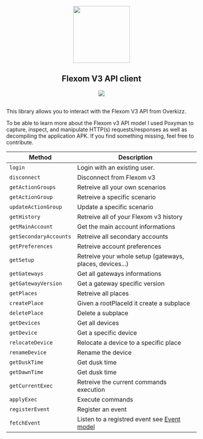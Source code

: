 <p align="center">
  <img src="https://user-images.githubusercontent.com/13056641/161330088-e22c3b0a-c43f-429d-9bd9-cf55d9006e07.png" width="150px" height="150px">
</p>
  
<h2 align="center">
Flexom V3 API client
</h2>
<p align="center">
  <a href="https://www.npmjs.com/package/@0nza1101/flexom-v3-client"><img src="https://img.shields.io/npm/v/@0nza1101%2Fflexom-v3-client?color=6495ED&label="></a>
<p>
<br>
This library allows you to interact with the Flexom V3 API from Overkizz.

To be able to learn more about the Flexom v3 API model I used Poxyman to capture, inspect, and manipulate HTTP(s) requests/responses as well as decompiling the application APK. If you find something missing, feel free to contribute.

| Method | Description |
|--------|-------------|
| `login` | Login with an existing user. |
| `disconnect` | Disconnect from Flexom v3 |
| `getActionGroups` | Retreive all your own scenarios |
| `getActionGroup` | Retreive a specific scenario |
| `updateActionGroup` | Update a specific scenario |
| `getHistory` | Retreive all of your Flexom v3 history |
| `getMainAccount` | Get the main account informations |
| `getSecondaryAccounts` | Retreive all secondary accounts |
| `getPreferences` | Retreive account preferences |
| `getSetup` | Retreive your whole setup (gateways, places, devices...) |
| `getGateways` | Get all gateways informations |
| `getGatewayVersion` | Get a gateway specific version |
| `getPlaces` | Retreive all places |
| `createPlace` | Given a rootPlaceId it create a subplace |
| `deletePlace` | Delete a subplace |
| `getDevices` | Get all devices |
| `getDevice` | Get a specific device |
| `relocateDevice` | Relocate a device to a specific place |
| `renameDevice` | Rename the device |
| `getDuskTime` | Get dusk time |
| `getDawnTime` | Get dusk time |
| `getCurrentExec` | Retreive the current commands execution |
| `applyExec` | Execute commands |
| `registerEvent` | Register an event |
| `fetchEvent` | Listen to a registred event see [Event model](https://github.com/0nza1101/flexom-v3-client/blob/main/src/model/event.ts) |